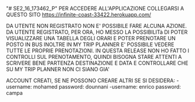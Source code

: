 "# SE2_16_173462_P" 
PER ACCEDERE ALL'APPLICAZIONE COLLEGARSI A QUESTO SITO
 https://infinite-coast-33422.herokuapp.com/

DA UTENTE NON REGISTRATO NON E' POSSIBILE FARE ALCUNA AZIONE.
DA UTENTE REGISTRATO, PER ORA, HO MESSO LA POSSIBILITà DI POTER VISUALIZZARE UNA TABELLA DEGLI ORARI E POTER PRENOTARE UN POSTO IN BUS
INOLTRE IN MY TRIP PLANNER E' POSSIBILE VEDERE TUTTE LE PROPRIE PRENOTAZIONI.
IN QUESTA RELEASE NON HO FATTO I CONTROLLI SUL PRENOTAMENTO, QUINDI BISOGNA STARE ATTENTI A SCRIVERE BENE PARTENZA DESTINAZIONE E DATA E CONTROLLARE CHE SU MY TRIP PLANNER NON CI SIANO GIA'

ACCOUNT CREATI, SE NE POSSONO CREARE ALTRI SE SI DESIDERA:
-username: mohamed
    password: dounnani
-username: enrico
    password: campa


